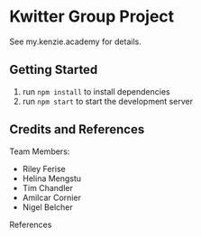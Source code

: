 # Kwitter Group Project

See my.kenzie.academy for details.

## Getting Started

1. run `npm install` to install dependencies
2. run `npm start` to start the development server

## Credits and References

Team Members:
- Riley Ferise
- Helina Mengstu
- Tim Chandler
- Amilcar Cornier
- Nigel Belcher

References
